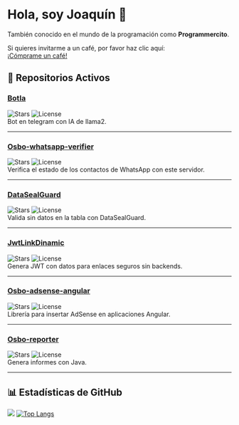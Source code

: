 # Hola, soy Joaquín 👋
También conocido en el mundo de la programación como **Programmercito**.

Si quieres invitarme a un café, por favor haz clic aquí:  
[¡Cómprame un café!](https://www.buymeacoffee.com/programmercito)

## 🚀 Repositorios Activos

### [BotIa](https://github.com/Programmercito/bot-microia)
![Stars](https://img.shields.io/github/stars/Programmercito/bot-microia?style=flat-square&logo=appveyor)
![License](https://img.shields.io/github/license/Programmercito/bot-microia?style=flat-square&logo=appveyor)  
Bot en telegram con IA de llama2.

---

### [Osbo-whatsapp-verifier](https://github.com/Programmercito/osbo-whatsapp-verifier)
![Stars](https://img.shields.io/github/stars/Programmercito/osbo-whatsapp-verifier?style=flat-square&logo=appveyor)
![License](https://img.shields.io/github/license/Programmercito/osbo-whatsapp-verifier?style=flat-square&logo=appveyor)  
Verifica el estado de los contactos de WhatsApp con este servidor.

---

### [DataSealGuard](https://github.com/Programmercito/datasealguard-java)
![Stars](https://img.shields.io/github/stars/Programmercito/datasealguard-java?style=flat-square&logo=appveyor)
![License](https://img.shields.io/github/license/Programmercito/datasealguard-java?style=flat-square&logo=appveyor)  
Valida sin datos en la tabla con DataSealGuard.

---

### [JwtLinkDinamic](https://github.com/Programmercito/JwtLinkDinamic)
![Stars](https://img.shields.io/github/stars/Programmercito/JwtLinkDinamic?style=flat-square&logo=appveyor)
![License](https://img.shields.io/github/license/Programmercito/JwtLinkDinamic?style=flat-square&logo=appveyor)  
Genera JWT con datos para enlaces seguros sin backends.

---

### [Osbo-adsense-angular](https://github.com/Programmercito/osbo-adsense-angular)
![Stars](https://img.shields.io/github/stars/Programmercito/osbo-adsense-angular?style=flat-square&logo=appveyor)
![License](https://img.shields.io/github/license/Programmercito/osbo-adsense-angular?style=flat-square&logo=appveyor)  
Librería para insertar AdSense en aplicaciones Angular.

---

### [Osbo-reporter](https://github.com/Programmercito/osbo-reporter)
![Stars](https://img.shields.io/github/stars/Programmercito/osbo-reporter?style=flat-square&logo=appveyor)
![License](https://img.shields.io/github/license/Programmercito/osbo-reporter?style=flat-square&logo=appveyor)  
Genera informes con Java.

---

## 📊 Estadísticas de GitHub
![](https://github-readme-stats.vercel.app/api?username=programmercito&count_private=true&show_icons=true&theme=merko)
[![Top Langs](https://github-readme-stats.vercel.app/api/top-langs/?username=programmercito&layout=compact&theme=merko)]()
